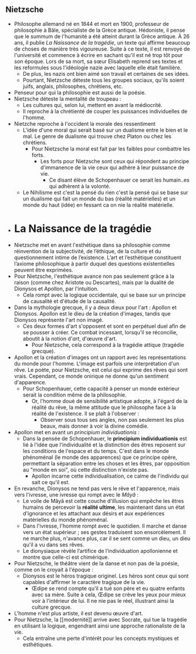 ## Nietzsche
- Philosophe allemand né en 1844 et mort en 1900, professeur de philosophie à Bâle, spécialiste de la Grèce antique. Hédoniste, il pense que le summum de l'humanité a été atteint durant la Grèce antique. À 26 ans, il publie *La Naissance de la tragédie*, un texte qui affirme beaucoup de choses de manière très vigoureuse. Suite à ce texte, il est renvoyé de l'université et commence à écrire en sachant qu'il est né trop tôt pour son époque. Lors de sa mort, sa sœur Elisabeth reprend ses textes et les reformules sous l'idéologie nazie avec laquelle elle était familière.
	- De plus, les nazis ont bien aimé son travail et certaines de ses idées.
	- Pourtant, Nietzsche déteste tous les groupes sociaux, qu'ils soient juifs, anglais, philosophes, chrétiens, etc.
- Penseur pour qui la philosophie est aussi de la poésie.
- Nietzsche déteste la mentalité de troupeau :
	- Les cultures qui, selon lui, mettent en avant la médiocrité.
	- Il reproche à la chrétienté de couper les puissances individuelles de l'homme.
- Nietzche reproche à l'occident la morale des ressentiment
	- L'idée d'une moral qui serait basé sur un dualisme entre le bien et le mal. Le genre de dualisme qui trouve chez Platon ou chez les chrétiens.
		- Pour Nietzsche la moral est fait par les faibles pour combattre les forts.
			- Les forts pour Nietzsche sont ceux qui répondent au principe d'immanence de la vie ceux qui adhère à leur puissance de vie.
				- Ce disant élève de Schopenhauer ce serait les humain..es qui adhèrent à la volonté.
	- Le Nihilisme est c'est la pensé du rien c'est la pensé qui se base sur un dualisme qui fait un monde du bas (réalité matérielles) et un monde du haut (idée) en fessant ca on nie la réalité matérielle.
- # La Naissance de la tragédie
- Nietzsche met en avant l'esthétique dans sa philosophie comme réinvention de la subjectivité, de l’éthique, de la culture et du questionnement intime de l’existence. L’art et l’esthétique constituent l’axiome philosophique à partir duquel des questions existentielles peuvent être exprimées.
- Pour Nietzsche, l'esthétique avance non pas seulement grâce à la raison (comme chez Aristote ou Descartes), mais par la dualité de Dionysos et Apollon, par l'intuition.
	- Cela rompt avec la logique occidentale, qui se base sur un principe de causalité et d'étude de la causalité.
- Dans la mythologie grecque, il y a deux dieux pour l'art : Apollon et Dionysos. Apollon est le dieu de la création d'images, tandis que Dionysos représente l'art non imagé.
	- Ces deux formes d'art s'opposent et sont en perpétuel duel afin de se pousser à créer. Ce combat incessant, lorsqu'il se réconcilie, aboutit à la notion d'*art*, d'œuvre d'art.
		- Pour Nietzsche, cela correspond à la tragédie attique (tragédie grecque).
- Apollon et la création d'images ont un rapport avec les représentations du monde pour l'homme. L'image est parfois une interprétation d'un rêve. Le poète, pour Nietzsche, est celui qui exprime des rêves qui sont vrais. Cependant, ce monde onirique ne donne qu'un sentiment d'apparence.
	- Pour Schopenhauer, cette capacité à penser un monde extérieur serait la condition même de la philosophie.
		- Or, l'homme doué de sensibilité artistique adopte, à l'égard de la réalité du rêve, la même attitude que le philosophe face à la réalité de l'existence. Il se plaît à l'observer :
			- Observer sous tous ses angles, non pas seulement les plus beaux, mais donner à voir la divine comédie.
- Apollon met en avant un *principium individuationis* :
	- Dans la pensée de Schopenhauer, le **principium individuationis** est lié à l'idée que l'individualité et la distinction des êtres reposent sur les conditions de l'espace et du temps. C'est dans le monde phénoménal (le monde des apparences) que ce principe opère, permettant la séparation entre les choses et les êtres, par opposition au "monde en soi", où cette distinction n'existe pas.
		- Apollon incarne cette individualisation, ce calme de l'individu qui sait ce qu'il est.
- En revanche, Dionysos ne tend pas vers le rêve et l'apparence, mais vers l'ivresse, une ivresse qui rompt avec le *Mâyâ* :
	- Le voile de Mâyâ est cette couche d'illusion qui empêche les êtres humains de percevoir la **réalité ultime**, les maintenant dans un état d'ignorance et les attachant aux désirs et aux expériences matérielles du monde phénoménal.
	- Dans l'ivresse, l'homme rompt avec le quotidien. Il marche et danse vers un état supérieur ; ses gestes traduisent son ensorcèlement. Il ne marche plus, n'avance plus, car il se sent comme un dieu, un dieu qu'il a vu dans ses rêves.
	- Le dionysiaque révèle l’artifice de l’individuation apollonienne et montre que celle-ci est chimérique.
- Pour Nietzsche, le théâtre vient de la danse et non pas de la poésie, comme on le croyait à l'époque :
	- Dionysos est le héros tragique originel. Les héros sont ceux qui sont capables d'affirmer le caractère tragique de la vie.
		- Œdipe se rend compte qu'il a tué son père et eu quatre enfants avec sa mère. Suite à cela, Œdipe se crève les yeux pour mieux voir à l'intérieur de lui. Il ne nie pas le réel, illustrant ainsi la culture grecque.
- L'homme n'est plus artiste, il est devenu œuvre d'art.
- Pour Nietzsche, la [[modernité]] arrive avec Socrate, qui tue la tragédie en utilisant la logique, engendrant ainsi une approche rationaliste de la vie.
	- Cela entraîne une perte d'intérêt pour les concepts mystiques et esthétiques.